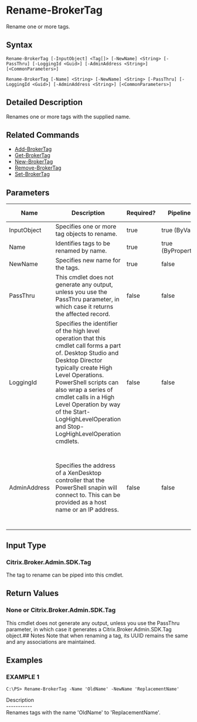 ﻿# Rename-BrokerTag

   Rename one or more tags.

## Syntax
```
Rename-BrokerTag [-InputObject] <Tag[]> [-NewName] <String> [-PassThru] [-LoggingId <Guid>] [-AdminAddress <String>] [<CommonParameters>]

Rename-BrokerTag [-Name] <String> [-NewName] <String> [-PassThru] [-LoggingId <Guid>] [-AdminAddress <String>] [<CommonParameters>]
```

## Detailed Description
   Renames one or more tags with the supplied name.

## Related Commands
  * [Add-BrokerTag](Add-BrokerTag/)
  * [Get-BrokerTag](Get-BrokerTag/)
  * [New-BrokerTag](New-BrokerTag/)
  * [Remove-BrokerTag](Remove-BrokerTag/)
  * [Set-BrokerTag](Set-BrokerTag/)
## Parameters

| Name   | Description | Required? | Pipeline Input | Default Value |
| --- | --- | --- | --- | --- |
| InputObject | Specifies one or more tag objects to rename. | true | true (ByValue) |  |
| Name | Identifies tags to be renamed by name. | true | true (ByPropertyName) |  |
| NewName | Specifies new name for the tags. | true | false |  |
| PassThru | This cmdlet does not generate any output, unless you use the PassThru parameter, in which case it returns the affected record. | false | false | False |
| LoggingId | Specifies the identifier of the high level operation that this cmdlet call forms a part of. Desktop Studio and Desktop Director typically create High Level Operations. PowerShell scripts can also wrap a series of cmdlet calls in a High Level Operation by way of the Start-LogHighLevelOperation and Stop-LogHighLevelOperation cmdlets. | false | false |  |
| AdminAddress | Specifies the address of a XenDesktop controller that the PowerShell snapin will connect to. This can be provided as a host name or an IP address. | false | false | Localhost. Once a value is provided by any cmdlet, this value will become the default. |

## Input Type
### Citrix.Broker.Admin.SDK.Tag
   The tag to rename can be piped into this cmdlet.
## Return Values
### None or Citrix.Broker.Admin.SDK.Tag
   This cmdlet does not generate any output, unless you use the PassThru parameter, in which case it generates a Citrix.Broker.Admin.SDK.Tag object.## Notes
   Note that when renaming a tag, its UUID remains the same and any associations are maintained.
## Examples

### EXAMPLE 1
```
C:\PS> Rename-BrokerTag -Name 'OldName' -NewName 'ReplacementName'
```
   Description<br>-----------<br>Renames tags with the name 'OldName' to 'ReplacementName'.
